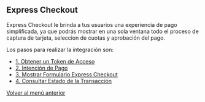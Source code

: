 ## Express Checkout

Express Checkout le brinda a tus usuarios una experiencia de pago simplificada, ya que podrás mostrar en una sola ventana todo el proceso de captura de tarjeta, seleccion de cuotas y aprobación del pago.

Los pasos para realizar la integración son:

- [1. Obtener un Token de Acceso](obtener-token-acceso.md)
- [2. Intención de Pago](intencion-de-pago-express.md)
- [3. Mostrar Formulario Express Checkout](express-checkout.md)
- [4. Consultar Estado de la Transacción](consulta-de-estado.md)

[Volver al menú anterior](../introduction.md)
